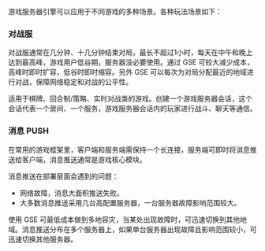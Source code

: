 游戏服务器引擎可以应用于不同游戏的多种场景。各种玩法场景如下：

### 对战服
对战服通常在几分钟、十几分钟结束对局，最长不超过1小时，每天在中午和晚上达到最高峰，游戏用户低谷期，服务器没必要使用。通过 GSE 可较大减少成本，高峰时即时扩容，低谷时即时缩容。另外 GSE 可以每次为对局分配最近的地域进行对战，保障网络稳定和对战的公平性。

适用于棋牌、回合制/策略、实时对战类的游戏。创建一个游戏服务器会话，这个会话代表一个房间、一个服务，游戏服务器会话内的玩家进行战斗、聊天等通信。




### 消息 PUSH 
在常用的游戏框架里，客户端和服务端需保持一个长连接，服务端可即时将消息推送给客户端，消息推送通常是游戏核心模块。

消息推送在部署层面会遇到的问题：
- 网络故障，消息大面积推送失败。
- 大多数消息推送采用几台高配置服务器，一台服务器故障影响范围较大。

使用 GSE 可最低成本做到多地容灾，当某处出现故障时，可迅速切换到其他地域。消息推送分布在多个服务器上，如果单台服务器出现故障且影响范围较小，可迅速切换其他服务器。



